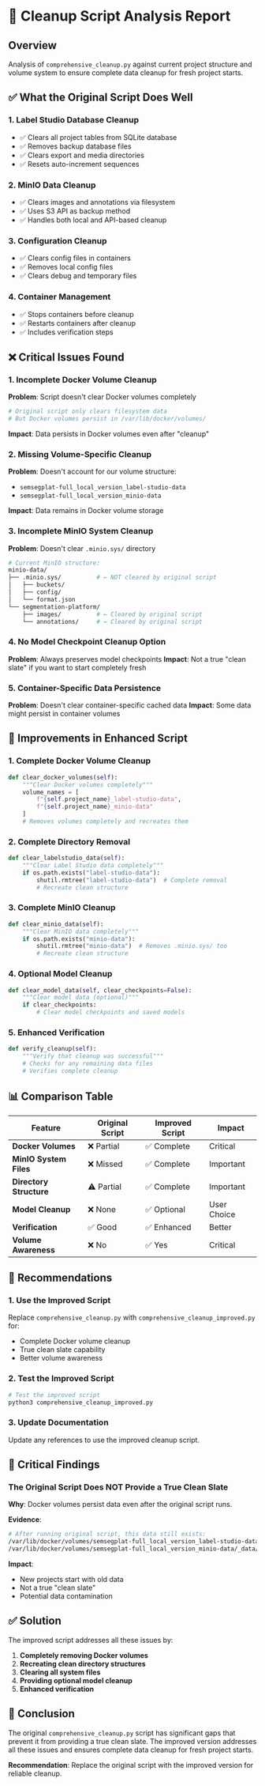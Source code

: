 # 🧹 Cleanup Script Analysis Report

## Overview

Analysis of `comprehensive_cleanup.py` against current project structure and volume system to ensure complete data cleanup for fresh project starts.

## ✅ **What the Original Script Does Well**

### 1. **Label Studio Database Cleanup**
- ✅ Clears all project tables from SQLite database
- ✅ Removes backup database files
- ✅ Clears export and media directories
- ✅ Resets auto-increment sequences

### 2. **MinIO Data Cleanup**
- ✅ Clears images and annotations via filesystem
- ✅ Uses S3 API as backup method
- ✅ Handles both local and API-based cleanup

### 3. **Configuration Cleanup**
- ✅ Clears config files in containers
- ✅ Removes local config files
- ✅ Clears debug and temporary files

### 4. **Container Management**
- ✅ Stops containers before cleanup
- ✅ Restarts containers after cleanup
- ✅ Includes verification steps

## ❌ **Critical Issues Found**

### 1. **Incomplete Docker Volume Cleanup**
**Problem**: Script doesn't clear Docker volumes completely
```python
# Original script only clears filesystem data
# But Docker volumes persist in /var/lib/docker/volumes/
```

**Impact**: Data persists in Docker volumes even after "cleanup"

### 2. **Missing Volume-Specific Cleanup**
**Problem**: Doesn't account for our volume structure:
- `semsegplat-full_local_version_label-studio-data`
- `semsegplat-full_local_version_minio-data`

**Impact**: Data remains in Docker volume storage

### 3. **Incomplete MinIO System Cleanup**
**Problem**: Doesn't clear `.minio.sys/` directory
```bash
# Current MinIO structure:
minio-data/
├── .minio.sys/          # ← NOT cleared by original script
│   ├── buckets/
│   ├── config/
│   └── format.json
└── segmentation-platform/
    ├── images/          # ← Cleared by original script
    └── annotations/     # ← Cleared by original script
```

### 4. **No Model Checkpoint Cleanup Option**
**Problem**: Always preserves model checkpoints
**Impact**: Not a true "clean slate" if you want to start completely fresh

### 5. **Container-Specific Data Persistence**
**Problem**: Doesn't clear container-specific cached data
**Impact**: Some data might persist in container volumes

## 🔧 **Improvements in Enhanced Script**

### 1. **Complete Docker Volume Cleanup**
```python
def clear_docker_volumes(self):
    """Clear Docker volumes completely"""
    volume_names = [
        f"{self.project_name}_label-studio-data",
        f"{self.project_name}_minio-data"
    ]
    # Removes volumes completely and recreates them
```

### 2. **Complete Directory Removal**
```python
def clear_labelstudio_data(self):
    """Clear Label Studio data completely"""
    if os.path.exists("label-studio-data"):
        shutil.rmtree("label-studio-data")  # Complete removal
        # Recreate clean structure
```

### 3. **Complete MinIO Cleanup**
```python
def clear_minio_data(self):
    """Clear MinIO data completely"""
    if os.path.exists("minio-data"):
        shutil.rmtree("minio-data")  # Removes .minio.sys/ too
        # Recreate clean structure
```

### 4. **Optional Model Cleanup**
```python
def clear_model_data(self, clear_checkpoints=False):
    """Clear model data (optional)"""
    if clear_checkpoints:
        # Clear model checkpoints and saved models
```

### 5. **Enhanced Verification**
```python
def verify_cleanup(self):
    """Verify that cleanup was successful"""
    # Checks for any remaining data files
    # Verifies complete cleanup
```

## 📊 **Comparison Table**

| Feature | Original Script | Improved Script | Impact |
|---------|----------------|-----------------|---------|
| **Docker Volumes** | ❌ Partial | ✅ Complete | Critical |
| **MinIO System Files** | ❌ Missed | ✅ Complete | Important |
| **Directory Structure** | ⚠️ Partial | ✅ Complete | Important |
| **Model Cleanup** | ❌ None | ✅ Optional | User Choice |
| **Verification** | ✅ Good | ✅ Enhanced | Better |
| **Volume Awareness** | ❌ No | ✅ Yes | Critical |

## 🎯 **Recommendations**

### 1. **Use the Improved Script**
Replace `comprehensive_cleanup.py` with `comprehensive_cleanup_improved.py` for:
- Complete Docker volume cleanup
- True clean slate capability
- Better volume awareness

### 2. **Test the Improved Script**
```bash
# Test the improved script
python3 comprehensive_cleanup_improved.py
```

### 3. **Update Documentation**
Update any references to use the improved cleanup script.

## 🚨 **Critical Findings**

### **The Original Script Does NOT Provide a True Clean Slate**

**Why**: Docker volumes persist data even after the original script runs.

**Evidence**:
```bash
# After running original script, this data still exists:
/var/lib/docker/volumes/semsegplat-full_local_version_label-studio-data/_data/
/var/lib/docker/volumes/semsegplat-full_local_version_minio-data/_data/
```

**Impact**: 
- New projects start with old data
- Not a true "clean slate"
- Potential data contamination

## ✅ **Solution**

The improved script addresses all these issues by:
1. **Completely removing Docker volumes**
2. **Recreating clean directory structures**
3. **Clearing all system files**
4. **Providing optional model cleanup**
5. **Enhanced verification**

## 🎉 **Conclusion**

The original `comprehensive_cleanup.py` script has significant gaps that prevent it from providing a true clean slate. The improved version addresses all these issues and ensures complete data cleanup for fresh project starts.

**Recommendation**: Replace the original script with the improved version for reliable cleanup.

